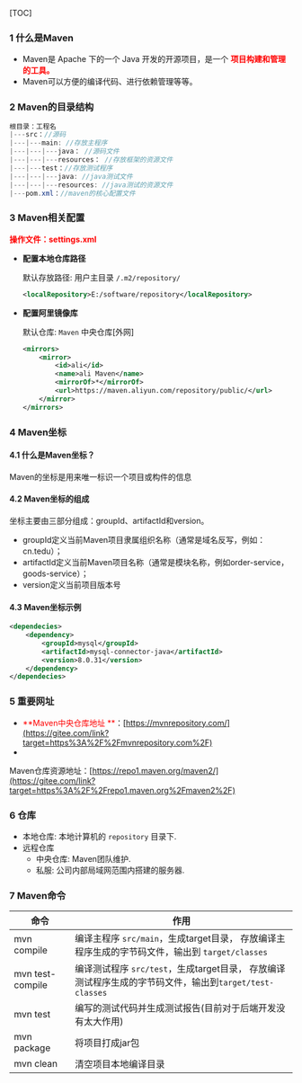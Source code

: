[TOC]

### 1 什么是Maven

- Maven是 Apache 下的一个 Java 开发的开源项目，是一个 <font color=red>**项目构建和管理的工具。**</font>
- Maven可以方便的编译代码、进行依赖管理等等。

### 2 Maven的目录结构

```java
根目录：工程名
|---src：//源码
|---|---main: //存放主程序
|---|---|---java： //源码文件
|---|---|---resources： //存放框架的资源文件
|---|---test：//存放测试程序
|---|---|---java: //java测试文件
|---|---|---resources: //java测试的资源文件
|---pom.xml：//maven的核心配置文件
```

### 3 Maven相关配置

<font color=red>**操作文件：settings.xml**</font>

- **配置本地仓库路径**

  默认存放路径: 用户主目录 `/.m2/repository/`

  ```xml
  <localRepository>E:/software/repository</localRepository>
  ```

- **配置阿里镜像库**

  默认仓库: `Maven` 中央仓库[外网]

  ```xml
  <mirrors>
      <mirror>
          <id>ali</id>
          <name>ali Maven</name>
          <mirrorOf>*</mirrorOf>
          <url>https://maven.aliyun.com/repository/public/</url>
      </mirror>
  </mirrors>
  ```

### 4 Maven坐标

#### 4.1 什么是Maven坐标？

Maven的坐标是用来唯一标识一个项目或构件的信息

#### 4.2 Maven坐标的组成

坐标主要由三部分组成：groupId、artifactId和version。

- groupId定义当前Maven项目隶属组织名称（通常是域名反写，例如：cn.tedu）；
- artifactId定义当前Maven项目名称（通常是模块名称，例如order-service，goods-service）；
- version定义当前项目版本号

#### 4.3 Maven坐标示例

```xml
<dependecies>
    <dependency>
        <groupId>mysql</groupId>
        <artifactId>mysql-connector-java</artifactId>
        <version>8.0.31</version>
    </dependency>
</dependecies>
```

### 5 重要网址

- <font color=red>**Maven中央仓库地址
  **</font>：[https://mvnrepository.com/](https://gitee.com/link?target=https%3A%2F%2Fmvnrepository.com%2F)
-
Maven仓库资源地址：[https://repo1.maven.org/maven2/](https://gitee.com/link?target=https%3A%2F%2Frepo1.maven.org%2Fmaven2%2F)

### 6 仓库

- 本地仓库: 本地计算机的 `repository` 目录下.
- 远程仓库
    - 中央仓库: Maven团队维护.
    - 私服: 公司内部局域网范围内搭建的服务器.

### 7 Maven命令

| 命令               | 作用                                                                      |
|------------------|-------------------------------------------------------------------------|
| mvn compile      | 编译主程序 `src/main`，生成target目录， 存放编译主程序生成的字节码文件，输出到 `target/classes`       |
| mvn test-compile | 编译测试程序 `src/test`，生成target目录， 存放编译测试程序生成的字节码文件，输出到`target/test-classes` |
| mvn test         | 编写的测试代码并生成测试报告(目前对于后端开发没有太大作用)                                          |
| mvn package      | 将项目打成jar包                                                               |
| mvn clean        | 清空项目本地编译目录                                                              |







